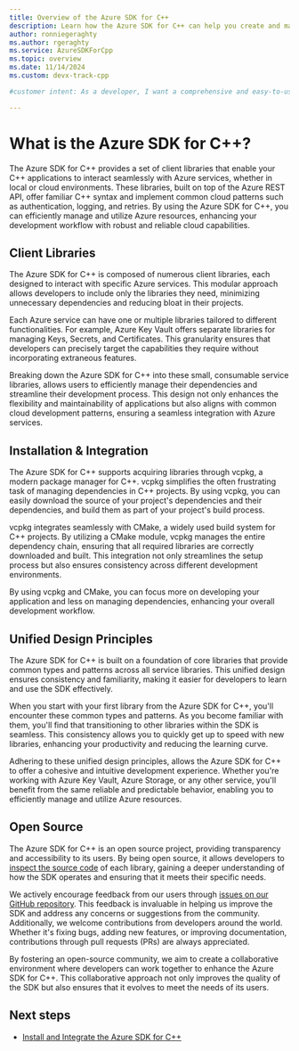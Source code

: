 ```yaml
---
title: Overview of the Azure SDK for C++
description: Learn how the Azure SDK for C++ can help you create and manage applications that run on Azure.
author: ronniegeraghty
ms.author: rgeraghty
ms.service: AzureSDKForCpp
ms.topic: overview
ms.date: 11/14/2024
ms.custom: devx-track-cpp

#customer intent: As a developer, I want a comprehensive and easy-to-use SDK for Azure services so that I can efficiently integrate cloud capabilities into my C++ applications.

---
```


# What is the Azure SDK for C++?

The Azure SDK for C++ provides a set of client libraries that enable your C++ applications to interact seamlessly with Azure services, whether in local or cloud environments. These libraries, built on top of the Azure REST API, offer familiar C++ syntax and implement common cloud patterns such as authentication, logging, and retries. By using the Azure SDK for C++, you can efficiently manage and utilize Azure resources, enhancing your development workflow with robust and reliable cloud capabilities.

## Client Libraries

The Azure SDK for C++ is composed of numerous client libraries, each designed to interact with specific Azure services. This modular approach allows developers to include only the libraries they need, minimizing unnecessary dependencies and reducing bloat in their projects.

Each Azure service can have one or multiple libraries tailored to different functionalities. For example, Azure Key Vault offers separate libraries for managing Keys, Secrets, and Certificates. This granularity ensures that developers can precisely target the capabilities they require without incorporating extraneous features.

Breaking down the Azure SDK for C++ into these small, consumable service libraries, allows users to efficiently manage their dependencies and streamline their development process. This design not only enhances the flexibility and maintainability of applications but also aligns with common cloud development patterns, ensuring a seamless integration with Azure services.

## Installation & Integration

The Azure SDK for C++ supports acquiring libraries through vcpkg, a modern package manager for C++. vcpkg simplifies the often frustrating task of managing dependencies in C++ projects. By using vcpkg, you can easily download the source of your project's dependencies and their dependencies, and build them as part of your project's build process.

vcpkg integrates seamlessly with CMake, a widely used build system for C++ projects. By utilizing a CMake module, vcpkg manages the entire dependency chain, ensuring that all required libraries are correctly downloaded and built. This integration not only streamlines the setup process but also ensures consistency across different development environments.

By using vcpkg and CMake, you can focus more on developing your application and less on managing dependencies, enhancing your overall development workflow.

## Unified Design Principles

The Azure SDK for C++ is built on a foundation of core libraries that provide common types and patterns across all service libraries. This unified design ensures consistency and familiarity, making it easier for developers to learn and use the SDK effectively.

When you start with your first library from the Azure SDK for C++, you'll encounter these common types and patterns. As you become familiar with them, you'll find that transitioning to other libraries within the SDK is seamless. This consistency allows you to quickly get up to speed with new libraries, enhancing your productivity and reducing the learning curve.

Adhering to these unified design principles, allows the Azure SDK for C++ to offer a cohesive and intuitive development experience. Whether you're working with Azure Key Vault, Azure Storage, or any other service, you'll benefit from the same reliable and predictable behavior, enabling you to efficiently manage and utilize Azure resources.

## Open Source

The Azure SDK for C++ is an open source project, providing transparency and accessibility to its users. By being open source, it allows developers to [inspect the source code](https://github.com/Azure/azure-sdk-for-cpp) of each library, gaining a deeper understanding of how the SDK operates and ensuring that it meets their specific needs.

We actively encourage feedback from our users through [issues on our GitHub repository](https://github.com/Azure/azure-sdk-for-cpp/issues). This feedback is invaluable in helping us improve the SDK and address any concerns or suggestions from the community. Additionally, we welcome contributions from developers around the world. Whether it's fixing bugs, adding new features, or improving documentation, contributions through pull requests (PRs) are always appreciated.

By fostering an open-source community, we aim to create a collaborative environment where developers can work together to enhance the Azure SDK for C++. This collaborative approach not only improves the quality of the SDK but also ensures that it evolves to meet the needs of its users.

## Next steps

- [Install and Integrate the Azure SDK for C++](install-and-integrate-the-sdk.md)
